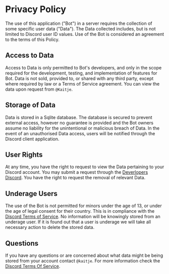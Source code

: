 # Privacy Policy

The use of this application ("Bot") in a server requires the collection of some specific user data ("Data").
The Data collected includes, but is not limited to Discord user ID values.
Use of the Bot is considered an agreement to the terms of this Policy. 

## Access to Data

Access to Data is only permitted to Bot's developers, and only in the scope required for the development,
testing, and implementation of features for Bot. Data is not sold, provided to, or shared with any third party,
except where required by law or a Terms of Service agreement. You can view the data upon request from `@Kaitje`.

## Storage of Data

Data is stored in a Sqlite database. The database is secured to prevent external access,
however no guarantee is provided and the Bot owners assume no liability for the unintentional or malicious breach of Data.
In the event of an unauthorised Data access, users will be notified through the Discord client application.

## User Rights

At any time, you have the right to request to view the Data pertaining to your Discord account.
You may submit a request through the [Deverlopers Discord](https://discord.gg/KgmmueZbcx).
You have the right to request the removal of relevant Data.

## Underage Users

The use of the Bot is not permitted for minors under the age of 13,
or under the age of legal consent for their country.
This is in compliance with the [Discord Terms of Service](https://discord.com/terms).
No information will be knowingly stored from an underage user.
If it is found out that a user is underage we will take all necessary action to delete the stored data.

## Questions

If you have any questions or are concerned about what data might be being stored from your account contact `@kaitje`.
For more information check the [Discord Terms Of Service](https://discord.com/terms).
